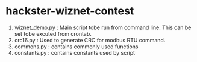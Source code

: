 # hackster-wiznet-contest

1. wiznet_demo.py : Main script tobe run from command line. This can be set tobe excuted from crontab.
2. crc16.py : Used to generate CRC for modbus RTU command.
3. commons.py : contains commonly used functions
4. constants.py : contains constants used by script

